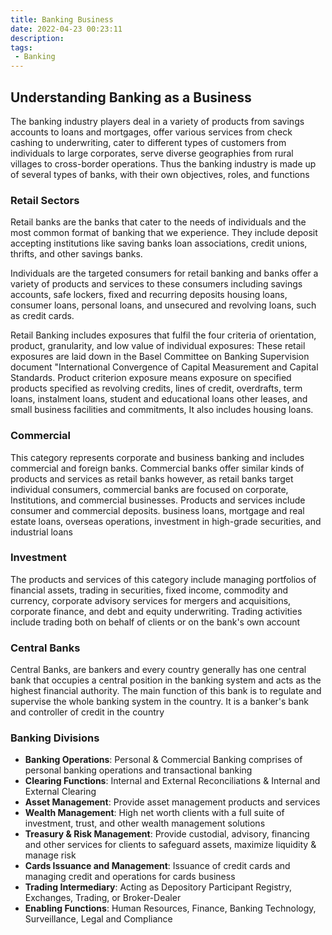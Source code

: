 ```yaml
---
title: Banking Business
date: 2022-04-23 00:23:11
description:
tags: 
 - Banking
---
```


## Understanding Banking as a Business

The banking industry players deal in a variety of products from savings accounts to loans and mortgages, offer various services from check cashing to underwriting, cater to different types of customers from individuals to large corporates, serve diverse geographies from rural villages to cross-border operations. Thus the banking industry is made up of several types of banks, with their own objectives, roles, and functions

### Retail Sectors

Retail banks are the banks that cater to the needs of individuals and the most common format of banking that we experience. They include deposit accepting institutions like saving banks loan associations, credit unions, thrifts, and other savings banks.

Individuals are the targeted consumers for retail banking and banks offer a variety of products and services to these consumers including savings accounts, safe lockers, fixed and recurring deposits housing loans, consumer loans, personal loans, and unsecured and revolving loans, such as credit cards.

Retail Banking includes exposures that fulfil the four criteria of orientation, product, granularity, and low value of individual exposures: These retail exposures are laid down in the Basel Committee on Banking Supervision document "International Convergence of Capital Measurement and Capital Standards. Product criterion exposure means exposure on specified products specified as revolving credits, lines of credit, overdrafts, term loans, instalment loans, student and educational loans other leases, and small business facilities and commitments, It also includes housing loans.

### Commercial

This category represents corporate and business banking and includes commercial and foreign banks. Commercial banks offer similar kinds of products and services as retail banks however, as retail banks target individual consumers, commercial banks are focused on corporate, Institutions, and commercial businesses. Products and services include consumer and commercial deposits. business loans, mortgage and real estate loans, overseas operations, investment in high-grade securities, and industrial loans

### Investment

The products and services of this category include managing portfolios of financial assets, trading in securities, fixed income, commodity and currency, corporate advisory services for mergers and acquisitions, corporate finance, and debt and equity underwriting. Trading activities include trading both on behalf of clients or on the bank's own account

### Central Banks

Central Banks, are bankers and every country generally has one central bank that occupies a central position in the banking system and acts as the highest financial authority. The main function of this bank is to regulate and supervise the whole banking system in the country. It is a banker's bank and controller of credit in the country

### Banking Divisions

-   **Banking Operations**: Personal & Commercial Banking comprises of personal banking operations and transactional banking
-   **Clearing Functions**: Internal and External Reconciliations & Internal and External Clearing
-   **Asset Management**: Provide asset management products and services
-   **Wealth Management**: High net worth clients with a full suite of investment, trust, and other wealth management solutions
-   **Treasury & Risk Management**: Provide custodial, advisory, financing and other services for clients to safeguard assets, maximize liquidity & manage risk
-   **Cards Issuance and Management**: Issuance of credit cards and managing credit and operations for cards business
-   **Trading Intermediary**: Acting as Depository Participant Registry, Exchanges, Trading, or Broker-Dealer
-   **Enabling Functions**: Human Resources, Finance, Banking Technology, Surveillance, Legal and Compliance

